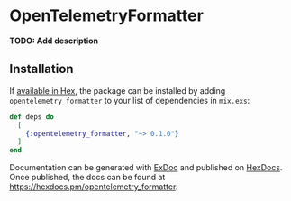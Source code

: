 # OpenTelemetryFormatter

**TODO: Add description**

## Installation

If [available in Hex](https://hex.pm/docs/publish), the package can be installed
by adding `opentelemetry_formatter` to your list of dependencies in `mix.exs`:

```elixir
def deps do
  [
    {:opentelemetry_formatter, "~> 0.1.0"}
  ]
end
```

Documentation can be generated with [ExDoc](https://github.com/elixir-lang/ex_doc)
and published on [HexDocs](https://hexdocs.pm). Once published, the docs can
be found at <https://hexdocs.pm/opentelemetry_formatter>.

